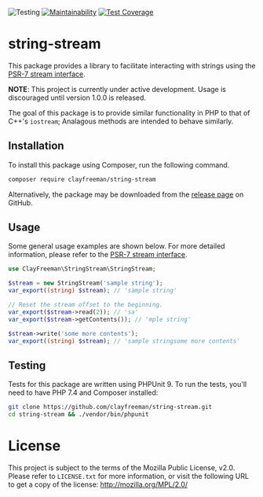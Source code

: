 ![Testing](https://github.com/clayfreeman/string-stream/workflows/Testing/badge.svg)
[![Maintainability](https://api.codeclimate.com/v1/badges/1f8b86e65ff9b355b894/maintainability)](https://codeclimate.com/github/clayfreeman/string-stream/maintainability)
[![Test Coverage](https://api.codeclimate.com/v1/badges/1f8b86e65ff9b355b894/test_coverage)](https://codeclimate.com/github/clayfreeman/string-stream/test_coverage)

# string-stream

This package provides a library to facilitate interacting with strings using the
[PSR-7 stream interface].

**NOTE**: This project is currently under active development. Usage is
discouraged until version 1.0.0 is released.

The goal of this package is to provide similar functionality in PHP to that of
C++'s `iostream`; Analagous methods are intended to behave similarly.

## Installation

To install this package using Composer, run the following command.

```bash
composer require clayfreeman/string-stream
```

Alternatively, the package may be downloaded from the [release page] on GitHub.

## Usage

Some general usage examples are shown below. For more detailed information,
please refer to the [PSR-7 stream interface].

```php
use ClayFreeman\StringStream\StringStream;

$stream = new StringStream('sample string');
var_export((string) $stream); // 'sample string'

// Reset the stream offset to the beginning.
var_export($stream->read(2)); // 'sa'
var_export($stream->getContents()); // 'mple string'

$stream->write('some more contents');
var_export((string) $stream); // 'sample stringsome more contents'
```

## Testing

Tests for this package are written using PHPUnit 9. To run the tests, you'll
need to have PHP 7.4 and Composer installed:

```bash
git clone https://github.com/clayfreeman/string-stream.git
cd string-stream && ./vendor/bin/phpunit
```

# License

This project is subject to the terms of the Mozilla Public License, v2.0. Please
refer to `LICENSE.txt` for more information, or visit the following URL to get a
copy of the license: http://mozilla.org/MPL/2.0/

[PSR-7 stream interface]: https://www.php-fig.org/psr/psr-7/#34-psrhttpmessagestreaminterface
[release page]: https://github.com/clayfreeman/string-stream/releases
